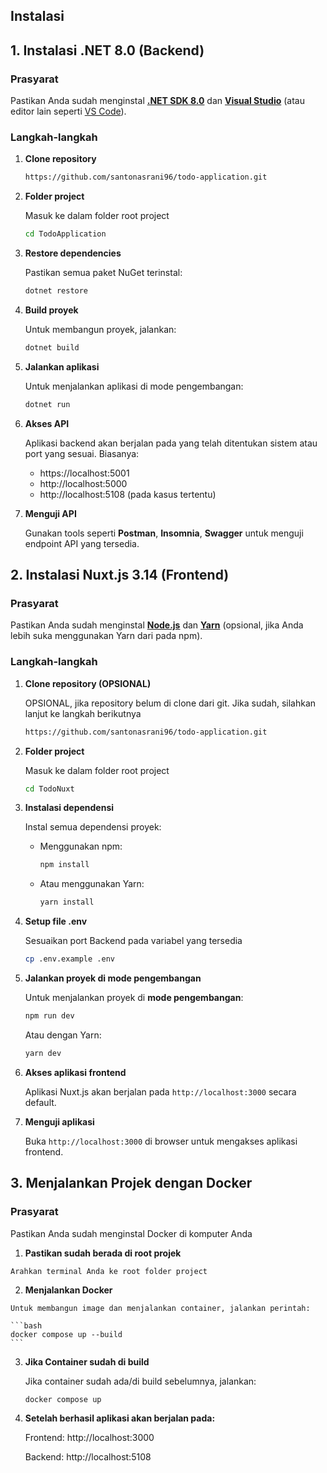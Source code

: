 ## Instalasi## 1.  Instalasi .NET 8.0 (Backend)### PrasyaratPastikan Anda sudah menginstal [**.NET SDK 8.0**](https://dotnet.microsoft.com/download/dotnet) dan [**Visual Studio**](https://visualstudio.microsoft.com/) (atau editor lain seperti [VS Code](https://code.visualstudio.com/)).### Langkah-langkah1. **Clone repository**    ```bash    https://github.com/santonasrani96/todo-application.git    ```2. **Folder project**    Masuk ke dalam folder root project    ```bash    cd TodoApplication    ```3. **Restore dependencies**    Pastikan semua paket NuGet terinstal:    ```bash    dotnet restore    ```4. **Build proyek**    Untuk membangun proyek, jalankan:    ```bash    dotnet build    ```5. **Jalankan aplikasi**    Untuk menjalankan aplikasi di mode pengembangan:    ```bash    dotnet run    ```6. **Akses API**    Aplikasi backend akan berjalan pada yang telah ditentukan sistem  atau port yang sesuai. Biasanya:	- https://localhost:5001	- http://localhost:5000	- http://localhost:5108 (pada kasus tertentu)7. **Menguji API**    Gunakan tools seperti **Postman**, **Insomnia**, **Swagger** untuk menguji endpoint API yang tersedia.## 2. Instalasi Nuxt.js 3.14 (Frontend)### PrasyaratPastikan Anda sudah menginstal [**Node.js**](https://nodejs.org/en/) dan [**Yarn**](https://yarnpkg.com/) (opsional, jika Anda lebih suka menggunakan Yarn dari pada npm).### Langkah-langkah1. **Clone repository (OPSIONAL)**    OPSIONAL, jika repository belum di clone dari git. Jika sudah, silahkan lanjut ke langkah berikutnya    ```bash    https://github.com/santonasrani96/todo-application.git    ```2. **Folder project**    Masuk ke dalam folder root project    ```bash    cd TodoNuxt    ```3. **Instalasi dependensi**    Instal semua dependensi proyek:    - Menggunakan npm:      ```bash      npm install      ```    - Atau menggunakan Yarn:      ```bash      yarn install      ```4.  **Setup file .env**     Sesuaikan port Backend pada variabel yang tersedia    ```bash    cp .env.example .env    ```5. **Jalankan proyek di mode pengembangan**    Untuk menjalankan proyek di **mode pengembangan**:    ```bash    npm run dev    ```    Atau dengan Yarn:    ```bash    yarn dev    ```6. **Akses aplikasi frontend**    Aplikasi Nuxt.js akan berjalan pada `http://localhost:3000` secara default.7. **Menguji aplikasi**    Buka `http://localhost:3000` di browser untuk mengakses aplikasi frontend.## 3. Menjalankan Projek dengan Docker### PrasyaratPastikan Anda sudah menginstal Docker di komputer Anda  1. **Pastikan sudah berada di root projek**    Arahkan terminal Anda ke root folder project  2.  **Menjalankan Docker**    Untuk membangun image dan menjalankan container, jalankan perintah:    ```bash    docker compose up --build    ```3. **Jika Container sudah di build**    Jika container sudah ada/di build sebelumnya, jalankan:    ```bash    docker compose up    ```4. **Setelah berhasil aplikasi akan berjalan pada:**    Frontend: http://localhost:3000    Backend: http://localhost:5108